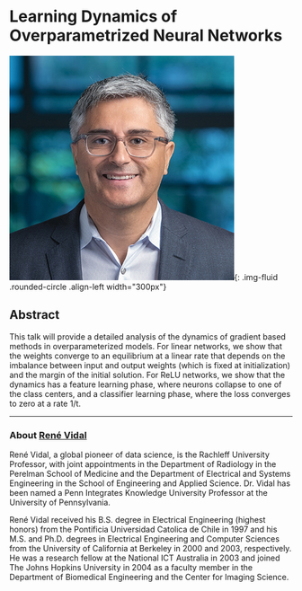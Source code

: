 
# Learning Dynamics of Overparametrized Neural Networks

![René Vidal](/assets/img/rvidal.jpg){: .img-fluid .rounded-circle .align-left width="300px"}

## Abstract

This talk will provide a detailed analysis of the dynamics of gradient based methods in overparameterized models. For linear networks, we show that the weights converge to an equilibrium at a linear rate that depends on the imbalance between input and output weights (which is fixed at initialization) and the margin of the initial solution. For ReLU networks, we show that the dynamics has a feature learning phase, where neurons collapse to one of the class centers, and a classifier learning phase, where the loss converges to zero at a rate 1/t.

---

### About [René Vidal](https://www.grasp.upenn.edu/people/rene-vidal/)

René Vidal, a global pioneer of data science, is the Rachleff University Professor, with joint appointments in the Department of Radiology in the Perelman School of Medicine and the Department of Electrical and Systems Engineering in the School of Engineering and Applied Science. Dr. Vidal has been named a Penn Integrates Knowledge University Professor at the University of Pennsylvania.

René Vidal received his B.S. degree in Electrical Engineering (highest honors) from the Pontificia Universidad Catolica de Chile in 1997 and his M.S. and Ph.D. degrees in Electrical Engineering and Computer Sciences from the University of California at Berkeley in 2000 and 2003, respectively. He was a research fellow at the National ICT Australia in 2003 and joined The Johns Hopkins University in 2004 as a faculty member in the Department of Biomedical Engineering and the Center for Imaging Science.




